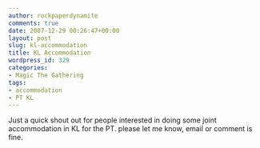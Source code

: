 ```yaml
---
author: rockpaperdynamite
comments: true
date: 2007-12-29 00:26:47+00:00
layout: post
slug: kl-accommodation
title: KL Accommodation
wordpress_id: 329
categories:
- Magic The Gathering
tags:
- accommodation
- PT KL
---
```


Just a quick shout out for people interested in doing some joint accommodation in KL for the PT. please let me know, email or comment is fine.

